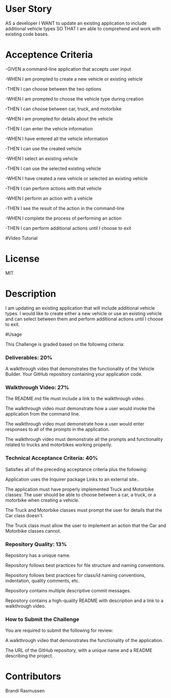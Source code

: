 # User Story

AS a developer
I WANT to update an existing application to include additional vehicle types
SO THAT I am able to comprehend and work with existing code bases.

# Acceptence Criteria

-GIVEN a command-line application that accepts user input

-WHEN I am prompted to create a new vehicle or existing vehicle

-THEN I can choose between the two options

-WHEN I am prompted to choose the vehicle type during creation

-THEN I can choose between car, truck, and motorbike

-WHEN I am prompted for details about the vehicle

-THEN I can enter the vehicle information

-WHEN I have entered all the vehicle information

-THEN I can use the created vehicle

-WHEN I select an existing vehicle

-THEN I can use the selected existing vehicle

-WHEN I have created a new vehicle or selected an existing vehicle

-THEN I can perform actions with that vehicle

-WHEN I perform an action with a vehicle

-THEN I see the result of the action in the command-line

-WHEN I complete the process of performing an action

-THEN I can perform additional actions until I choose to exit

#Video Tutorial


# License
MIT

# Description
I am updating an existing application that will include additional vehicle types.  I would like to create either a new vehicle or use an existing vehicle and can select between them and perform additional actions until I choose to exit.  

#Usage

This Challenge is graded based on the following criteria:

### Deliverables: 20%

A walkthrough video that demonstrates the functionality of the Vehicle Builder.
Your GitHub repository containing your application code.

### Walkthrough Video: 27%

The README.md file must include a link to the walkthrough video.

The walkthrough video must demonstrate how a user would invoke the application from the command line.

The walkthrough video must demonstrate how a user would enter responses to all of the prompts in the application.

The walkthrough video must demonstrate all the prompts and functionality related to trucks and motorbikes working properly.

### Technical Acceptance Criteria: 40%

Satisfies all of the preceding acceptance criteria plus the following:

Application uses the Inquirer package Links to an external site..

The application must have properly implemented Truck and Motorbike classes:
The user should be able to choose between a car, a truck, or a motorbike when creating a vehicle.

The Truck and Motorbike classes must prompt the user for details that the Car class doesn't.

The Truck class must allow the user to implement an action that the Car and Motorbike classes cannot.

### Repository Quality: 13%

Repository has a unique name.

Repository follows best practices for file structure and naming conventions.

Repository follows best practices for class/id naming conventions, indentation, quality comments, etc.

Repository contains multiple descriptive commit messages.

Repository contains a high-quality README with description and a link to a walkthrough video.

### How to Submit the Challenge

You are required to submit the following for review:

A walkthrough video that demonstrates the functionality of the application.

The URL of the GitHub repository, with a unique name and a README describing the project.

# Contributors
Brandi Rasmussen


